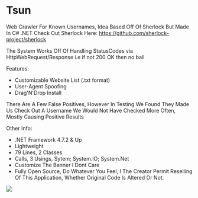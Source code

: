 # Tsun
Web Crawler For Known Usernames, Idea Based Off Of Sherlock But Made In C# .NET
Check Out Sherlock Here: https://github.com/sherlock-project/sherlock

The System Works Off Of Handling StatusCodes via HttpWebRequest/Response i.e if not 200 OK then no ball

Features:
- Customizable Website List (.txt format)
- User-Agent Spoofing
- Drag'N'Drop Install


There Are A Few False Positives, However In Testing We Found They Made Us Check Out A Username We Would Not Have Checked More Often, Mostly Causing Positive Results

Other Info:
- .NET Framework 4.7.2 & Up
- Lightweight
- 79 Lines, 2 Classes
- Calls, 3 Usings, Sytem; System.IO; System.Net
- Customize The Banner I Dont Care
- Fully Open Source, Do Whatever You Feel, I The Creator Permit Reselling Of This Application, Whether Original Code Is Altered Or Not.

<img src="https://user-images.githubusercontent.com/80434330/110720921-55c09b00-8207-11eb-8091-2528307b3d01.PNG">
